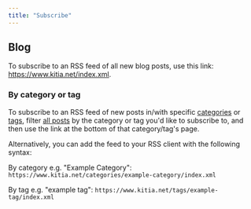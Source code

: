 ```yaml
---
title: "Subscribe"
---
```


## Blog

To subscribe to an RSS feed of all new blog posts, use this link: <https://www.kitia.net/index.xml>.

### By category or tag

To subscribe to an RSS feed of new posts in/with specific [categories](/categories) or [tags](/tags), filter [all posts](/blog) by the category or tag you'd like to subscribe to, and then use the link at the bottom of that category/tag's page.

Alternatively, you can add the feed to your RSS client with the following syntax:

By category e.g. "Example Category": `https://www.kitia.net/categories/example-category/index.xml`

By tag e.g. "example tag": `https://www.kitia.net/tags/example-tag/index.xml`
